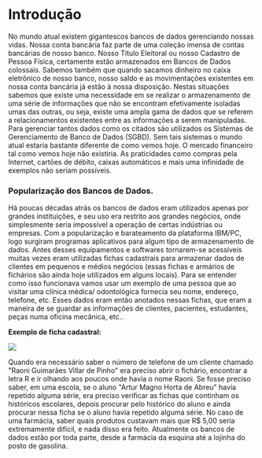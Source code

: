 <h1>Introdução </h1>

No mundo atual existem gigantescos bancos de dados
gerenciando nossas vidas. Nossa conta bancária faz parte de uma
coleção imensa de contas bancárias de nosso banco. Nosso Título
Eleitoral ou nosso Cadastro de Pessoa Física, certamente estão
armazenados em Bancos de Dados colossais. Sabemos também
que quando sacamos dinheiro no caixa eletrônico de nosso banco,
nosso saldo e as movimentações existentes em nossa conta
bancária já estão à nossa disposição.
Nestas situações sabemos que existe uma necessidade em
se realizar o armazenamento de uma série de informações que
não se encontram efetivamente isoladas umas das outras, ou seja,
existe uma ampla gama de dados que se referem a relacionamentos
existentes entre as informações a serem manipuladas.
Para gerenciar tantos dados como os citados são utilizados
os Sistemas de Gerenciamento de Banco de Dados (SGBD).
Sem tais sistemas o mundo atual estaria bastante diferente de como vemos hoje. O mercado financeiro tal como vemos hoje não
existiria. As praticidades como compras pela Internet, cartões de débito, caixas automáticos e mais uma infinidade de exemplos
não seriam possíveis.

### Popularização dos Bancos de Dados.

   Há poucas décadas atrás os bancos de dados eram utilizados
apenas por grandes instituições, e seu uso era restrito aos grandes negócios, onde simplesmente seria impossível a operação de certas indústrias ou empresas.
   Com a popularização e barateamento da plataforma IBM/PC,
logo surgiram programas aplicativos para algum tipo de
armazenamento de dados.
   Antes desses equipamentos e softwares tornarem-se
acessíveis muitas vezes eram utilizadas fichas cadastrais para
armazenar dados de clientes em pequenos e médios negócios
(essas fichas e armários de fichários são ainda hoje utilizados em
alguns locais).
   Para se entender como isso funcionava vamos usar um
exemplo de uma pessoa que ao visitar uma clínica médica/
odontológica fornecia seu nome, endereço, telefone, etc. Esses
dados eram então anotados nessas fichas, que eram a maneira de
se guardar as informações de clientes, pacientes, estudantes, peças numa oficina mecânica, etc..

**Exemplo de ficha cadastral:**


![](https://i.imgur.com/Sj7yL8T.png)

Quando era necessário saber o número de telefone de um
cliente chamado "Raoni Guimarães Villar de Pinho" era preciso
abrir o fichário, encontrar a letra R e ir olhando aos poucos onde havia o nome Raoni. Se fosse preciso saber, em uma escola, se o aluno "Artur Magno Horta de Abreu" havia repetido alguma série, era preciso verificar as fichas que continham os históricos escolares, depois procurar pelo histórico do aluno e ainda procurar nessa ficha se o aluno havia repetido alguma série. No caso de uma farmácia, saber quais produtos custavam mais que R$ 5,00 seria extremamente difícil, e nada disso era feito.
Atualmente os bancos de dados estão por toda parte, desde a
farmácia da esquina até a lojinha do posto de gasolina.




